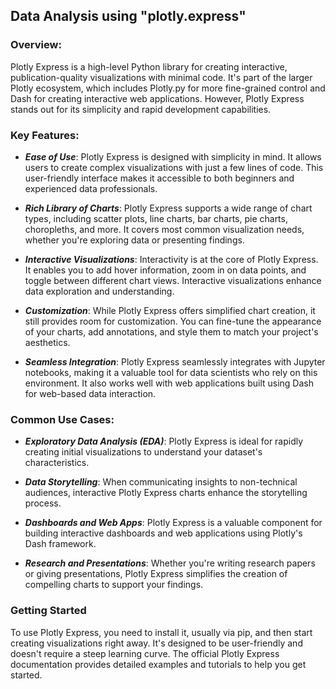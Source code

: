 ## Data Analysis using "plotly.express"

### Overview:
Plotly Express is a high-level Python library for creating interactive, publication-quality visualizations with minimal code. It's part of the larger Plotly ecosystem, which includes Plotly.py for more fine-grained control and Dash for creating interactive web applications. However, Plotly Express stands out for its simplicity and rapid development capabilities.

### Key Features:

- ***Ease of Use***: Plotly Express is designed with simplicity in mind. It allows users to create complex visualizations with just a few lines of code. This user-friendly interface makes it accessible to both beginners and experienced data professionals.

- ***Rich Library of Charts***: Plotly Express supports a wide range of chart types, including scatter plots, line charts, bar charts, pie charts, choropleths, and more. It covers most common visualization needs, whether you're exploring data or presenting findings.

- ***Interactive Visualizations***: Interactivity is at the core of Plotly Express. It enables you to add hover information, zoom in on data points, and toggle between different chart views. Interactive visualizations enhance data exploration and understanding.

- ***Customization***: While Plotly Express offers simplified chart creation, it still provides room for customization. You can fine-tune the appearance of your charts, add annotations, and style them to match your project's aesthetics.

- ***Seamless Integration***: Plotly Express seamlessly integrates with Jupyter notebooks, making it a valuable tool for data scientists who rely on this environment. It also works well with web applications built using Dash for web-based data interaction.

### Common Use Cases:

- ***Exploratory Data Analysis (EDA)***: Plotly Express is ideal for rapidly creating initial visualizations to understand your dataset's characteristics.

- ***Data Storytelling***: When communicating insights to non-technical audiences, interactive Plotly Express charts enhance the storytelling process.

- ***Dashboards and Web Apps***: Plotly Express is a valuable component for building interactive dashboards and web applications using Plotly's Dash framework.

- ***Research and Presentations***: Whether you're writing research papers or giving presentations, Plotly Express simplifies the creation of compelling charts to support your findings.

### Getting Started

To use Plotly Express, you need to install it, usually via pip, and then start creating visualizations right away. It's designed to be user-friendly and doesn't require a steep learning curve. The official Plotly Express documentation provides detailed examples and tutorials to help you get started.
